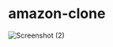 # amazon-clone  

![Screenshot (2)](https://github.com/user-attachments/assets/4983b57c-e273-48d8-ad02-bc7eb977bcef)


